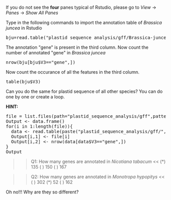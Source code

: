 If you do not see the **four** panes typical of Rstudio, please go to *View* -> *Panes* -> *Show All Panes*  

Type in the following commands to import the annotation table of <em>Brassica juncea</em> in Rstudio  
<pre class="file" data-target="clipboard">
bju=read.table("plastid_sequence_analysis/gff/Brassica-juncea.gff3",header=F,sep='\t')
</pre>

The annotation "gene" is present in the third column.
Now count the number of annotated "gene" in <em>Brassica juncea</em>
<pre class="file" data-target="clipboard">
nrow(bju[bju$V3=="gene",])
</pre>

Now count the occurance of all the features in the third column.
<pre class="file" data-target="clipboard">
table(bju$V3)
</pre>

Can you do the same for plastid sequence of all other species? You can do one by one or create a loop.

**HINT:**
<pre class="file" data-target="clipboard">
file = list.files(path="plastid_sequence_analysis/gff",pattern="\\.gff3$") 
Output <- data.frame()
for(i in 1:length(file)){
  data <- read.table(paste("plastid_sequence_analysis/gff/",file[i],sep=''),header=F,sep='\t')
  Output[i,1] <- file[i]
  Output[i,2] <- nrow(data[data$V3=="gene",])
}
Output
</pre>

>>Q1: How many genes are annotated in <em>Nicotiana tabacum</em> <<
(*) 135
( ) 150
( ) 167

>>Q2: How many genes are annotated in <em>Monotropa hypopitys</em> <<
( ) 302
(*) 52
( ) 162

Oh no!!! Why are they so different? 